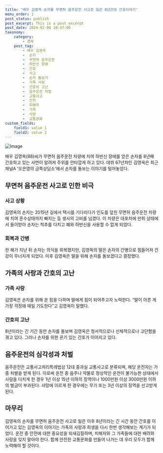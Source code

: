 ```yaml
---
title: '배우 김영옥 손자를 무면허 음주운전 사고로 잃은 8년간의 간호이야기'
menu_order: 1
post_status: publish
post_excerpt: This is a post excerpt
post_date: 2024-02-08 18:47:06
taxonomy:
    category:
        - 경제
    post_tag:
        - 배우 김영옥
        -  손자
        -  무면허 음주운전
        -  하반신 장애
        -  간호
        -  사고
        -  손자 돌보기
        -  가족 사랑
        -  간호의 고난
        -  음주운전 처벌
        -  교통사고
        -  안전
        -  피해자
        -  가족
        -  사랑
        -  교통문화
custom_fields:
    field1: value 1
    field2: value 2
---
```


![Image](https://imgnews.pstatic.net/image/243/2024/02/08/0000056170_001_20240208111501281.jpg?type=w647)

배우 김영옥(88)씨가 무면허 음주운전 차량에 치여 하반신 장애를 얻은 손자를 8년째 간호하고 있는 사연이 알려져 주위를 안타깝게 하고 있다. 데뷔 67년차인 김영옥은 최근 채널A ‘오은영의 금쪽상담소’에서 손자를 돌보는 이야기를 털어놓았다.
## 무면허 음주운전 사고로 인한 비극
### 사고 상황
김영옥의 손자는 2015년 길에서 택시를 기다리다가 인도를 덮친 무면허 음주운전 차량에 치여 혼수상태까지 빠지는 등 생사의 고비를 넘겼다. 이 차량은 대포차에 만취 상태에서 들이받아 손자는 척추를 다치고 폐와 하반신을 사용할 수 없게 되었다.
### 회복과 간병
한 해가 지난 뒤 손자는 의식을 회복했지만, 김영옥의 딸은 손자의 간병으로 힘들어져 건강이 무너지게 되었다. 이후 김영옥은 딸을 위해 손자를 돌보겠다고 결정했다.
## 가족의 사랑과 간호의 고난
### 가족 사랑
김영옥은 손자를 위해 온 힘을 다하며 딸에게 힘이 되어주고자 노력한다. “딸이 아픈 게 가장 걱정돼 매일 기도한다”고 김영옥이 말했다.
### 간호의 고난
8년이라는 긴 기간 동안 손자를 돌보며 김영옥은 정서적으로나 신체적으로나 고단함을 겪고 있다. 그러나 손자를 위한 끈기 있는 간호가 이어지고 있다.
## 음주운전의 심각성과 처벌
음주운전은 교통사고처리특례법상 12대 중과실 교통사고로 분류되며, 해당 운전자는 가중 처벌을 받게 된다. 이로써 운전 중 음주나 약물로 정상적인 운전이 불가능한 상태에서 사람을 다치게 한 경우 1년 이상 15년 이하의 징역이나 1000만원 이상 3000만원 이하의 벌금이 부과된다. 사망에 이르게 한 경우에는 무기 또는 3년 이상의 징역을 선고받게 된다.
## 마무리
김영옥의 손자를 무면허 음주운전 사고로 잃은 이후 8년이라는 긴 시간 동안 간호를 이어가고 있는 김영옥의 이야기는 가족의 사랑과 희생을 다시 한번 생각해보는 계기가 되었다. 운전 중 안전에 대한 중요성을 되새김질하며, 피해자와 그 가족들에 대한 배려와 사랑을 잊지 말아야 한다. 함께 안전한 교통문화를 만들어 나가는 데 우리 모두가 함께 노력해야 할 것이다.
